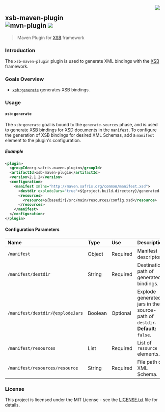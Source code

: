 <img src="https://www.cohesionfirst.org/logo.png" align="right">

## xsb-maven-plugin<br>![mvn-plugin][mvn-plugin] <a href="https://www.cohesionfirst.org/"><img src="https://img.shields.io/badge/CohesionFirst%E2%84%A2--blue.svg"></a>
> Maven Plugin for [XSB][xsb] framework

### Introduction

The `xsb-maven-plugin` plugin is used to generate XML bindings with the [XSB][xsb] framework.

### Goals Overview

* [`xsb:generate`](#xsbgenerate) generates XSB bindings.

### Usage

#### `xsb:generate`

The `xsb:generate` goal is bound to the `generate-sources` phase, and is used to generate XSB bindings for XSD documents in the `manifest`. To configure the generation of XSB bindings for desired XML Schemas, add a `manifest` element to the plugin's configuration.

##### Example

```xml
<plugin>
  <groupId>org.safris.maven.plugin</groupId>
  <artifactId>xsb-maven-plugin</artifactId>
  <version>2.1.2</version>
  <configuration>
    <manifest xmlns="http://maven.safris.org/common/manifest.xsd">
      <destdir explodeJars="true">${project.build.directory}/generated-sources/xsb</destdir>
      <resources>
        <resource>${basedir}/src/main/resources/config.xsd</resource>
      </resources>
    </manifest>
  </configuration>
</plugin>
```

#### Configuration Parameters

| Name                             | Type    | Use      | Description                                                                   |
|:---------------------------------|:--------|:---------|:------------------------------------------------------------------------------|
| `/manifest`                      | Object  | Required | Manifest descriptor.                                                          |
| `/manifest/destdir`              | String  | Required | Destination path of generated bindings.                                       |
| `/manifest/destdir/@explodeJars` | Boolean | Optional | Explode generated jars in the source-path of `destdir`. **Default:** `false`. |
| `/manifest/resources`            | List    | Required | List of `resource` elements.                                                  |
| `/manifest/resources/resource`   | String  | Required | File path of XML Schema.                                                      |

### License

This project is licensed under the MIT License - see the [LICENSE.txt](LICENSE.txt) file for details.

[mvn-plugin]: https://img.shields.io/badge/mvn-plugin-lightgrey.svg
[xsb]: https://github.com/SevaSafris/xsb